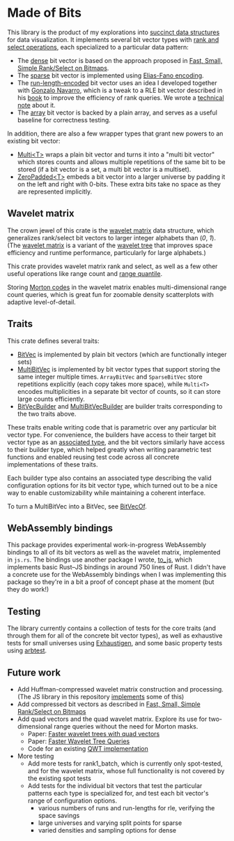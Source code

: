 # Made of Bits

This library is the product of my explorations into [succinct data structures](https://en.wikipedia.org/wiki/Succinct_data_structure) for data visualization.
It implements several bit vector types with [rank and select operations](https://en.wikipedia.org/wiki/Succinct_data_structure#Succinct_indexable_dictionaries), each specialized to a particular data pattern:

- The [dense](https://github.com/yurivish/made-of-bits/blob/main/rust-playground/made-of-bits/src/bitvec/dense.rs) bit vector is based on the approach proposed in [Fast, Small, Simple Rank/Select on Bitmaps](https://www.dcc.uchile.cl/~gnavarro/ps/sea12.1.pdf).
- The [sparse](https://github.com/yurivish/made-of-bits/blob/main/rust-playground/made-of-bits/src/bitvec/sparse.rs) bit vector is implemented using [Elias-Fano encoding](https://www.antoniomallia.it/sorted-integers-compression-with-elias-fano-encoding.html).
- The [run-length-encoded](https://github.com/yurivish/made-of-bits/blob/main/rust-playground/made-of-bits/src/bitvec/rle.rs) bit vector uses an idea I developed together with [Gonzalo Navarro](https://users.dcc.uchile.cl/~gnavarro/), which is a tweak to a RLE bit vector described in his [book](https://www.amazon.com/Compact-Data-Structures-Practical-Approach/dp/1107152380) to improve the efficiency of rank queries. We wrote a [technical note](https://archive.yuri.is/pdfing/weighted_range_quantile_queries.pdf) about it.
- The [array](https://github.com/yurivish/made-of-bits/blob/main/rust-playground/made-of-bits/src/bitvec/array.rs) bit vector is backed by a plain array, and serves as a useful baseline for correctness testing.


In addition, there are also a few wrapper types that grant new powers to an existing bit vector:
- [Multi\<T\>](https://github.com/yurivish/made-of-bits/blob/main/rust-playground/made-of-bits/src/bitvec/multi.rs) wraps a plain bit vector and turns it into a "multi bit vector" which stores counts and allows multiple repetitions of the same bit to be stored (if a bit vector is a set, a multi bit vector is a multiset).
- [ZeroPadded\<T\>](https://github.com/yurivish/made-of-bits/blob/main/rust-playground/made-of-bits/src/bitvec/zeropadded.rs) embeds a bit vector into a larger universe by padding it on the left and right with 0-bits. These extra bits take no space as they are represented implicitly.

## Wavelet matrix
The crown jewel of this crate is the [wavelet matrix](https://github.com/yurivish/made-of-bits/blob/main/src/waveletmatrix.rs) data structure, which generalizes rank/select bit vectors to larger integer alphabets than (_0_, _1_). (The [wavelet matrix](https://users.dcc.uchile.cl/~gnavarro/ps/spire12.4.pdf) is a variant of the [wavelet tree](https://www.sciencedirect.com/science/article/pii/S1570866713000610) that improves space efficiency and runtime performance, particularly for large alphabets.)

This crate provides wavelet matrix rank and select, as well as a few other useful operations like range count and [range quantile](https://arxiv.org/abs/0903.4726).

Storing [Morton codes](https://en.wikipedia.org/wiki/Z-order_curve) in the wavelet matrix enables multi-dimensional range count queries, which is great fun for zoomable density scatterplots with adaptive level-of-detail. 

## Traits
This crate defines several traits:
- [BitVec](https://github.com/yurivish/made-of-bits/blob/03b66e2ce37c9a1252670991726048156303a28f/rust-playground/made-of-bits/src/bitvec/mod.rs#L14) is implemented by plain bit vectors (which are functionally integer sets)
- [MultiBitVec](https://github.com/yurivish/made-of-bits/blob/03b66e2ce37c9a1252670991726048156303a28f/rust-playground/made-of-bits/src/bitvec/mod.rs#L99C11-L99C21) is implemented by bit vector types that support storing the same integer multiple times.  `ArrayBitVec` and `SparseBitVec` store repetitions explicitly (each copy takes more space), while `Multi<T>` encodes multiplicities in a separate bit vector of counts, so it can store large counts efficiently.
- [BitVecBuilder](https://github.com/yurivish/made-of-bits/blob/03b66e2ce37c9a1252670991726048156303a28f/rust-playground/made-of-bits/src/bitvec/mod.rs#L137) and [MultiBitVecBuilder](https://github.com/yurivish/made-of-bits/blob/03b66e2ce37c9a1252670991726048156303a28f/rust-playground/made-of-bits/src/bitvec/mod.rs#L168) are builder traits corresponding to the two traits above.

These traits enable writing code that is parametric over any particular bit vector type. For convenience, the builders have access to their target bit vector type as an [associated type](https://doc.rust-lang.org/rust-by-example/generics/assoc_items/types.html), and the bit vectors similarly have access to their builder type, which helped greatly when writing parametric test functions and enabled reusing test code across all concrete implementations of these traits.

Each builder type also contains an associated type describing the valid configuration options for its bit vector type, which turned out to be a nice way to enable customizability while maintaining a coherent interface.

To turn a MultiBitVec into a BitVec, see [BitVecOf](https://github.com/yurivish/made-of-bits/blob/03b66e2ce37c9a1252670991726048156303a28f/rust-playground/made-of-bits/src/bitvec/mod.rs#L208).

## WebAssembly bindings
This package provides experimental work-in-progress WebAssembly bindings to all of its bit vectors as well as the wavelet matrix, implemented in `js.rs`. The bindings use another package I wrote, [to_js](https://github.com/iopsystems/to_js), which implements basic Rust–JS bindings in around 750 lines of Rust. I didn't have a concrete use for the WebAssembly bindings when I was implementing this package so they're in a bit a proof of concept phase at the moment (but they do work!)

## Testing

The library currently contains a collection of tests for the core traits (and through them for all of the concrete bit vector types), as well as exhaustive tests for small universes using [Exhaustigen](https://github.com/graydon/exhaustigen-rs), and some basic property tests using [arbtest](https://github.com/matklad/arbtest).

## Future work

- Add Huffman-compressed wavelet matrix construction and processing. (The JS library in this repository [implements](https://github.com/yurivish/made-of-bits/blob/main/old/src/huffman.js) some of this)
- Add compressed bit vectors as described in [Fast, Small, Simple Rank/Select on Bitmaps](https://users.dcc.uchile.cl/~gnavarro/ps/sea12.1.pdf)
- Add quad vectors and the quad wavelet matrix. Explore its use for two-dimensional range queries without the need for Morton masks.
  - Paper: [Faster wavelet trees with quad vectors](https://www.kurpicz.org/assets/publications/qwm_preprint.pdf) 
  - Paper: [Faster Wavelet Tree Queries](https://arxiv.org/abs/2302.09239)
  - Code for an existing [QWT implementation](https://github.com/rossanoventurini/qwt)
- More testing
  - Add more tests for rank1_batch, which is currently only spot-tested, and for the wavelet matrix, whose full functionality is not covered by the existing spot tests 
  - Add tests for the individual bit vectors that test the particular patterns each type is specialized for, and test each bit vector's range of configuration options.
    - various numbers of runs and run-lengths for rle, verifying the space savings
    - large universes and varying split points for sparse
    - varied densities and sampling options for dense
